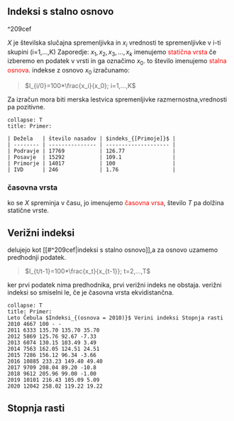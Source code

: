 ## Indeksi s stalno osnovo

^209cef

$X$ je številska slučajna spremenljivka in $x_i$ vrednosti te spremenljivke v i-ti skupini (i=1,...,K)
Zaporedje:
$x_1,x_2,x_3,...,x_k$  imenujemo <span style="color:red">statična vrsta</span>
če izberemo en podatek v vrsti in ga označimo $x_0$. to število imenujemo <span style="color:red">stalna osnova</span>.
indekse z osnovo $x_0$ izračunamo:
>$I_{i/0}=100*\frac{x_i}{x_0}; i=1,...,K$

Za izračun mora biti merska lestvica spremenljivke razmernostna,vrednosti pa pozitivne.
```ad-example
collapse: T
title: Primer:

| Dežela   | število nasadov | $indeks_{[Primoje]}$ |
| -------- | --------------- | -------------------- |
| Podravje | 17769           | 126.77               |
| Posavje  | 15292           | 109.1                |
| Primorje | 14017           | 100                  |
| IVD      | 246             | 1.76                 | 
```
### časovna vrsta
ko se  $X$ spreminja v času, jo imenujemo <span style="color:red">časovna vrsa</span>, število $T$ pa dolžina statične vrste.
## Verižni indeksi
delujejo kot  [[#^209cef|indeksi s stalno osnovo]],a za osnovo uzamemo  predhodnji podatek.
>$I_{t/t-1}=100*\frac{x_t}{x_{t-1}}; t=2,...,T$

ker prvi podatek nima predhodnika, prvi verižni indeks ne obstaja. verižni indeksi so smiselni le, če je časovna vrsta ekvidistančna.
```ad-example
collapse: T
title: Primer:
Leto Čebula $Indeksi_{(osnova = 2010)}$ Verini indeksi Stopnja rasti  
2010 4667 100 - -  
2011 6333 135.70 135.70 35.70  
2012 5869 125.76 92.67 -7.33  
2013 6074 130.15 103.49 3.49  
2014 7563 162.05 124.51 24.51  
2015 7286 156.12 96.34 -3.66  
2016 10885 233.23 149.40 49.40  
2017 9709 208.04 89.20 -10.8  
2018 9612 205.96 99.00 -1.00  
2019 10101 216.43 105.09 5.09  
2020 12042 258.02 119.22 19.22

```
## Stopnja rasti